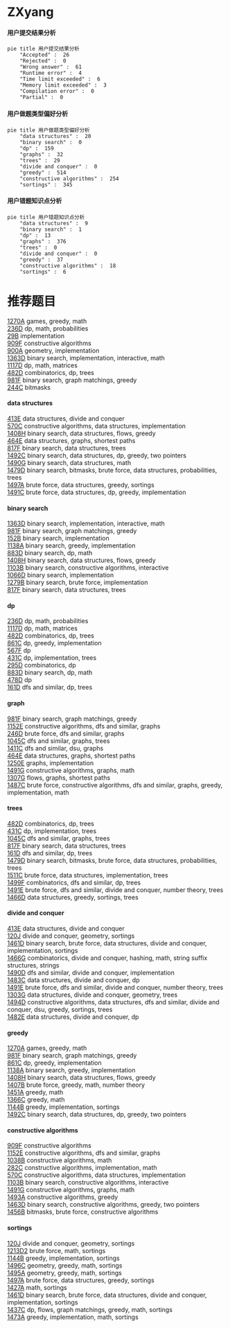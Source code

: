 # ZXyang
<!-- tabs:start -->
#### **用户提交结果分析**

```mermaid
pie title 用户提交结果分析
    "Accepted" :  26
    "Rejected" :  0
    "Wrong answer" :  61
    "Runtime error" :  4
    "Time limit exceeded" :  6
    "Memory limit exceeded" :  3
    "Compilation error" :  0
    "Partial" :  0
```
#### **用户做题类型偏好分析**

```mermaid
pie title 用户做题类型偏好分析
    "data structures" :  20
    "binary search" :  0
    "dp" :  159
    "graphs" :  32
    "trees" :  29
    "divide and conquer" :  0
    "greedy" :  514
    "constructive algorithms" :  254
    "sortings" :  345
```
#### **用户错题知识点分析**

```mermaid
pie title 用户错题知识点分析
    "data structures" :  9
    "binary search" :  1
    "dp" :  13
    "graphs" :  376
    "trees" :  0
    "divide and conquer" :  0
    "greedy" :  37
    "constructive algorithms" :  18
    "sortings" :  6
```
<!-- tabs:end -->
# 推荐题目
[1270A](http://codeforces.com/problemset/problem/1270/A)		games,
                        greedy,
                        math		  
[236D](https://codeforces.com/contest/236/problem/D)		dp,
                        math,
                        probabilities		  
[29B](http://codeforces.com/problemset/problem/29/B)		implementation		  
[909F](http://codeforces.com/problemset/problem/909/F)		constructive algorithms		  
[900A](http://codeforces.com/problemset/problem/900/A)		geometry,
                        implementation		  
[1363D](http://codeforces.com/problemset/problem/1363/D)		binary search,
                        implementation,
                        interactive,
                        math		  
[1117D](http://codeforces.com/problemset/problem/1117/D)		dp,
                        math,
                        matrices		  
[482D](http://codeforces.com/problemset/problem/482/D)		combinatorics,
                        dp,
                        trees		  
[981F](http://codeforces.com/problemset/problem/981/F)		binary search,
                        graph matchings,
                        greedy		  
[244C](https://codeforces.com/contest/244/problem/C)		bitmasks		  
<!-- tabs:start -->
#### **data structures**
[413E](http://codeforces.com/problemset/problem/413/E)		data structures,
                        divide and conquer		  
[570C](http://codeforces.com/problemset/problem/570/C)		constructive algorithms,
                        data structures,
                        implementation		  
[1408H](http://codeforces.com/problemset/problem/1408/H)		binary search,
                        data structures,
                        flows,
                        greedy		  
[464E](http://codeforces.com/problemset/problem/464/E)		data structures,
                        graphs,
                        shortest paths		  
[817F](http://codeforces.com/problemset/problem/817/F)		binary search,
                        data structures,
                        trees		  
[1492C](http://codeforces.com/problemset/problem/1492/C)		binary search,
                        data structures,
                        dp,
                        greedy,
                        two pointers		  
[1490G](http://codeforces.com/problemset/problem/1490/G)		binary search,
                        data structures,
                        math		  
[1479D](http://codeforces.com/problemset/problem/1479/D)		binary search,
                        bitmasks,
                        brute force,
                        data structures,
                        probabilities,
                        trees		  
[1497A](http://codeforces.com/problemset/problem/1497/A)		brute force,
                        data structures,
                        greedy,
                        sortings		  
[1491C](http://codeforces.com/problemset/problem/1491/C)		brute force,
                        data structures,
                        dp,
                        greedy,
                        implementation		  
#### **binary search**
[1363D](http://codeforces.com/problemset/problem/1363/D)		binary search,
                        implementation,
                        interactive,
                        math		  
[981F](http://codeforces.com/problemset/problem/981/F)		binary search,
                        graph matchings,
                        greedy		  
[152B](http://codeforces.com/problemset/problem/152/B)		binary search,
                        implementation		  
[1138A](http://codeforces.com/problemset/problem/1138/A)		binary search,
                        greedy,
                        implementation		  
[883D](http://codeforces.com/problemset/problem/883/D)		binary search,
                        dp,
                        math		  
[1408H](http://codeforces.com/problemset/problem/1408/H)		binary search,
                        data structures,
                        flows,
                        greedy		  
[1103B](http://codeforces.com/problemset/problem/1103/B)		binary search,
                        constructive algorithms,
                        interactive		  
[1066D](http://codeforces.com/problemset/problem/1066/D)		binary search,
                        implementation		  
[1279B](http://codeforces.com/problemset/problem/1279/B)		binary search,
                        brute force,
                        implementation		  
[817F](http://codeforces.com/problemset/problem/817/F)		binary search,
                        data structures,
                        trees		  
#### **dp**
[236D](https://codeforces.com/contest/236/problem/D)		dp,
                        math,
                        probabilities		  
[1117D](http://codeforces.com/problemset/problem/1117/D)		dp,
                        math,
                        matrices		  
[482D](http://codeforces.com/problemset/problem/482/D)		combinatorics,
                        dp,
                        trees		  
[861C](https://codeforces.com/contest/861/problem/C)		dp,
                        greedy,
                        implementation		  
[567F](http://codeforces.com/problemset/problem/567/F)		dp		  
[431C](http://codeforces.com/problemset/problem/431/C)		dp,
                        implementation,
                        trees		  
[295D](http://codeforces.com/problemset/problem/295/D)		combinatorics,
                        dp		  
[883D](http://codeforces.com/problemset/problem/883/D)		binary search,
                        dp,
                        math		  
[478D](http://codeforces.com/problemset/problem/478/D)		dp		  
[161D](http://codeforces.com/problemset/problem/161/D)		dfs and similar,
                        dp,
                        trees		  
#### **graph**
[981F](http://codeforces.com/problemset/problem/981/F)		binary search,
                        graph matchings,
                        greedy		  
[1152E](http://codeforces.com/problemset/problem/1152/E)		constructive algorithms,
                        dfs and similar,
                        graphs		  
[246D](http://codeforces.com/problemset/problem/246/D)		brute force,
                        dfs and similar,
                        graphs		  
[1045C](http://codeforces.com/problemset/problem/1045/C)		dfs and similar,
                        graphs,
                        trees		  
[1411C](http://codeforces.com/problemset/problem/1411/C)		dfs and similar,
                        dsu,
                        graphs		  
[464E](http://codeforces.com/problemset/problem/464/E)		data structures,
                        graphs,
                        shortest paths		  
[1250E](http://codeforces.com/problemset/problem/1250/E)		graphs,
                        implementation		  
[1491G](http://codeforces.com/problemset/problem/1491/G)		constructive algorithms,
                        graphs,
                        math		  
[1307G](http://codeforces.com/problemset/problem/1307/G)		flows,
                        graphs,
                        shortest paths		  
[1487C](http://codeforces.com/problemset/problem/1487/C)		brute force,
                        constructive algorithms,
                        dfs and similar,
                        graphs,
                        greedy,
                        implementation,
                        math		  
#### **trees**
[482D](http://codeforces.com/problemset/problem/482/D)		combinatorics,
                        dp,
                        trees		  
[431C](http://codeforces.com/problemset/problem/431/C)		dp,
                        implementation,
                        trees		  
[1045C](http://codeforces.com/problemset/problem/1045/C)		dfs and similar,
                        graphs,
                        trees		  
[817F](http://codeforces.com/problemset/problem/817/F)		binary search,
                        data structures,
                        trees		  
[161D](http://codeforces.com/problemset/problem/161/D)		dfs and similar,
                        dp,
                        trees		  
[1479D](http://codeforces.com/problemset/problem/1479/D)		binary search,
                        bitmasks,
                        brute force,
                        data structures,
                        probabilities,
                        trees		  
[1511C](http://codeforces.com/problemset/problem/1511/C)		brute force,
                        data structures,
                        implementation,
                        trees		  
[1499F](http://codeforces.com/problemset/problem/1499/F)		combinatorics,
                        dfs and similar,
                        dp,
                        trees		  
[1491E](http://codeforces.com/problemset/problem/1491/E)		brute force,
                        dfs and similar,
                        divide and conquer,
                        number theory,
                        trees		  
[1466D](http://codeforces.com/problemset/problem/1466/D)		data structures,
                        greedy,
                        sortings,
                        trees		  
#### **divide and conquer**
[413E](http://codeforces.com/problemset/problem/413/E)		data structures,
                        divide and conquer		  
[120J](http://codeforces.com/problemset/problem/120/J)		divide and conquer,
                        geometry,
                        sortings		  
[1461D](http://codeforces.com/problemset/problem/1461/D)		binary search,
                        brute force,
                        data structures,
                        divide and conquer,
                        implementation,
                        sortings		  
[1466G](http://codeforces.com/problemset/problem/1466/G)		combinatorics,
                        divide and conquer,
                        hashing,
                        math,
                        string suffix structures,
                        strings		  
[1490D](http://codeforces.com/problemset/problem/1490/D)		dfs and similar,
                        divide and conquer,
                        implementation		  
[1483C](https://codeforces.com/contest/1483/problem/C)		data structures,
                        divide and conquer,
                        dp		  
[1491E](http://codeforces.com/problemset/problem/1491/E)		brute force,
                        dfs and similar,
                        divide and conquer,
                        number theory,
                        trees		  
[1303G](http://codeforces.com/problemset/problem/1303/G)		data structures,
                        divide and conquer,
                        geometry,
                        trees		  
[1494D](http://codeforces.com/problemset/problem/1494/D)		constructive algorithms,
                        data structures,
                        dfs and similar,
                        divide and conquer,
                        dsu,
                        greedy,
                        sortings,
                        trees		  
[1482E](http://codeforces.com/problemset/problem/1482/E)		data structures,
                        divide and conquer,
                        dp		  
#### **greedy**
[1270A](http://codeforces.com/problemset/problem/1270/A)		games,
                        greedy,
                        math		  
[981F](http://codeforces.com/problemset/problem/981/F)		binary search,
                        graph matchings,
                        greedy		  
[861C](https://codeforces.com/contest/861/problem/C)		dp,
                        greedy,
                        implementation		  
[1138A](http://codeforces.com/problemset/problem/1138/A)		binary search,
                        greedy,
                        implementation		  
[1408H](http://codeforces.com/problemset/problem/1408/H)		binary search,
                        data structures,
                        flows,
                        greedy		  
[1407B](http://codeforces.com/problemset/problem/1407/B)		brute force,
                        greedy,
                        math,
                        number theory		  
[1451A](http://codeforces.com/problemset/problem/1451/A)		greedy,
                        math		  
[1366C](http://codeforces.com/problemset/problem/1366/C)		greedy,
                        math		  
[1144B](http://codeforces.com/problemset/problem/1144/B)		greedy,
                        implementation,
                        sortings		  
[1492C](http://codeforces.com/problemset/problem/1492/C)		binary search,
                        data structures,
                        dp,
                        greedy,
                        two pointers		  
#### **constructive algorithms**
[909F](http://codeforces.com/problemset/problem/909/F)		constructive algorithms		  
[1152E](http://codeforces.com/problemset/problem/1152/E)		constructive algorithms,
                        dfs and similar,
                        graphs		  
[1038B](http://codeforces.com/problemset/problem/1038/B)		constructive algorithms,
                        math		  
[282C](http://codeforces.com/problemset/problem/282/C)		constructive algorithms,
                        implementation,
                        math		  
[570C](http://codeforces.com/problemset/problem/570/C)		constructive algorithms,
                        data structures,
                        implementation		  
[1103B](http://codeforces.com/problemset/problem/1103/B)		binary search,
                        constructive algorithms,
                        interactive		  
[1491G](http://codeforces.com/problemset/problem/1491/G)		constructive algorithms,
                        graphs,
                        math		  
[1493A](http://codeforces.com/problemset/problem/1493/A)		constructive algorithms,
                        greedy		  
[1463D](http://codeforces.com/problemset/problem/1463/D)		binary search,
                        constructive algorithms,
                        greedy,
                        two pointers		  
[1456B](https://codeforces.com/contest/1456/problem/B)		bitmasks,
                        brute force,
                        constructive algorithms		  
#### **sortings**
[120J](http://codeforces.com/problemset/problem/120/J)		divide and conquer,
                        geometry,
                        sortings		  
[1213D2](http://codeforces.com/problemset/problem/1213/D2)		brute force,
                        math,
                        sortings		  
[1144B](http://codeforces.com/problemset/problem/1144/B)		greedy,
                        implementation,
                        sortings		  
[1496C](https://codeforces.com/contest/1496/problem/C)		geometry,
                        greedy,
                        math,
                        sortings		  
[1495A](http://codeforces.com/problemset/problem/1495/A)		geometry,
                        greedy,
                        math,
                        sortings		  
[1497A](http://codeforces.com/problemset/problem/1497/A)		brute force,
                        data structures,
                        greedy,
                        sortings		  
[1427A](http://codeforces.com/problemset/problem/1427/A)		math,
                        sortings		  
[1461D](http://codeforces.com/problemset/problem/1461/D)		binary search,
                        brute force,
                        data structures,
                        divide and conquer,
                        implementation,
                        sortings		  
[1437C](http://codeforces.com/problemset/problem/1437/C)		dp,
                        flows,
                        graph matchings,
                        greedy,
                        math,
                        sortings		  
[1473A](http://codeforces.com/problemset/problem/1473/A)		greedy,
                        implementation,
                        math,
                        sortings		  
<!-- tabs:end -->
